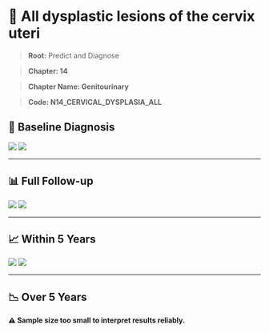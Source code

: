 # 🧬 All dysplastic lesions of the cervix uteri
    
> **Root:** Predict and Diagnose

> **Chapter: 14**

> **Chapter Name: Genitourinary**

> **Code: N14_CERVICAL_DYSPLASIA_ALL**

## 🧪 Baseline Diagnosis

<img src="/Predict/Figures/Baseline/IMP/N14_CERVICAL_DYSPLASIA_ALL.png" />

<CsvTableIMP src="/public/Predict/Data/Baseline/IMP/IMP_N14_CERVICAL_DYSPLASIA_ALL.csv" label="🔍 View full results" />

<img src="/Predict/Figures/Baseline/ROC/N14_CERVICAL_DYSPLASIA_ALL.png" />

<CsvTableROC src="/public/Predict/Data/Baseline/EVA/N14_CERVICAL_DYSPLASIA_ALL.csv" label="🔍 View full results" />

---

## 📊 Full Follow-up

<img src="/Predict/Figures/ALL/IMP/N14_CERVICAL_DYSPLASIA_ALL.png" />

<CsvTableIMP src="/public/Predict/Data/ALL/IMP/IMP_N14_CERVICAL_DYSPLASIA_ALL.csv" label="🔍 View full results" />

<img src="/Predict/Figures/ALL/ROC/N14_CERVICAL_DYSPLASIA_ALL.png" />

<CsvTableROC src="/public/Predict/Data/ALL/EVA/N14_CERVICAL_DYSPLASIA_ALL.csv" label="🔍 View full results" />

---

## 📈 Within 5 Years

<img src="/Predict/Figures/FYears/IMP/N14_CERVICAL_DYSPLASIA_ALL.png" />

<CsvTableIMP src="/public/Predict/Data/FYears/IMP/IMP_N14_CERVICAL_DYSPLASIA_ALL.csv" label="🔍 View full results" />

<img src="/Predict/Figures/FYears/ROC/N14_CERVICAL_DYSPLASIA_ALL.png" />

<CsvTableROC src="/public/Predict/Data/FYears/EVA/N14_CERVICAL_DYSPLASIA_ALL.csv" label="🔍 View full results" />

---

## 📉 Over 5 Years

**⚠️ Sample size too small to interpret results reliably.**
